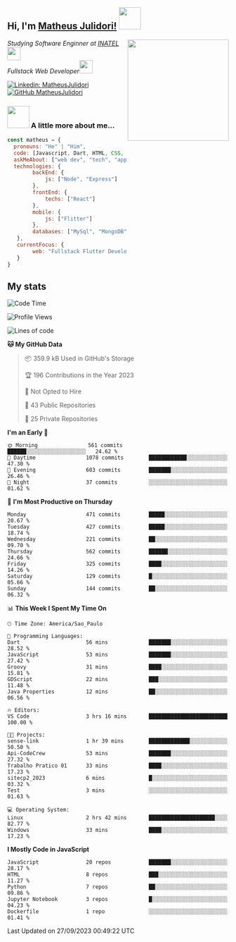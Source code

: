 <h2> Hi, I'm <a href="https://matheusjulidori.github.io" target="_blank">Matheus Julidori!</a> <img src="https://media.giphy.com/media/12oufCB0MyZ1Go/giphy.gif" width="50"></h2>
<img align='right' src="https://media.giphy.com/media/3oKIPnAiaMCws8nOsE/giphy.gif" width="230" height="auto">
<p><em>Studying Software Enginner at <a href="http://www.inatel.br" target="_blank">INATEL</a><img src="https://media.giphy.com/media/fYSnHlufseco8Fh93Z/giphy.gif" width="30"></br>
  Fullstack Web Developer<img src="https://media.giphy.com/media/WUlplcMpOCEmTGBtBW/giphy.gif" width="30">
</em></p>

[![Linkedin: MatheusJulidori](https://img.shields.io/badge/-MatheusJulidori-blue?style=flat-square&logo=Linkedin&logoColor=white&link=https://www.linkedin.com/in/MatheusJulidori/)](https://www.linkedin.com/in/MatheusJulidori/)
[![GitHub MatheusJulidori](https://img.shields.io/github/followers/matheusjulidori?label=follow&style=social)](https://github.com/MatheusJulidori)


### <img src="https://media.giphy.com/media/VgCDAzcKvsR6OM0uWg/giphy.gif" width="50"> A little more about me...  

```javascript
const matheus = {
  pronouns: "He" | "Him",
  code: [Javascript, Dart, HTML, CSS, Python, Java, C++],
  askMeAbout: ["web dev", "tech", "app dev", "games"],
  technologies: {
        backEnd: {
            js: ["Node", "Express"]
        },
        frontEnd: {
            techs: ["React"]
        },
        mobile: {
            js: ["Flitter"]
        },
        databases: ["MySql", "MongoDB","PostgreSQL","MariaDB"],
   },
   currentFocus: {
        web: "Fullstack Flutter Development"
   }
}
```
<h2>My stats</h2>

<!--START_SECTION:waka-->
![Code Time](http://img.shields.io/badge/Code%20Time-354%20hrs%204%20mins-blue)

![Profile Views](http://img.shields.io/badge/Profile%20Views-0-blue)

![Lines of code](https://img.shields.io/badge/From%20Hello%20World%20I%27ve%20Written-7.1%20million%20lines%20of%20code-blue)

**🐱 My GitHub Data** 

> 📦 359.9 kB Used in GitHub's Storage 
 > 
> 🏆 196 Contributions in the Year 2023
 > 
> 🚫 Not Opted to Hire
 > 
> 📜 43 Public Repositories 
 > 
> 🔑 25 Private Repositories 
 > 
**I'm an Early 🐤** 

```text
🌞 Morning                561 commits         ██████░░░░░░░░░░░░░░░░░░░   24.62 % 
🌆 Daytime                1078 commits        ████████████░░░░░░░░░░░░░   47.30 % 
🌃 Evening                603 commits         ███████░░░░░░░░░░░░░░░░░░   26.46 % 
🌙 Night                  37 commits          ░░░░░░░░░░░░░░░░░░░░░░░░░   01.62 % 
```
📅 **I'm Most Productive on Thursday** 

```text
Monday                   471 commits         █████░░░░░░░░░░░░░░░░░░░░   20.67 % 
Tuesday                  427 commits         █████░░░░░░░░░░░░░░░░░░░░   18.74 % 
Wednesday                221 commits         ██░░░░░░░░░░░░░░░░░░░░░░░   09.70 % 
Thursday                 562 commits         ██████░░░░░░░░░░░░░░░░░░░   24.66 % 
Friday                   325 commits         ████░░░░░░░░░░░░░░░░░░░░░   14.26 % 
Saturday                 129 commits         █░░░░░░░░░░░░░░░░░░░░░░░░   05.66 % 
Sunday                   144 commits         ██░░░░░░░░░░░░░░░░░░░░░░░   06.32 % 
```


📊 **This Week I Spent My Time On** 

```text
🕑︎ Time Zone: America/Sao_Paulo

💬 Programming Languages: 
Dart                     56 mins             ███████░░░░░░░░░░░░░░░░░░   28.52 % 
JavaScript               53 mins             ███████░░░░░░░░░░░░░░░░░░   27.42 % 
Groovy                   31 mins             ████░░░░░░░░░░░░░░░░░░░░░   15.81 % 
GDScript                 22 mins             ███░░░░░░░░░░░░░░░░░░░░░░   11.48 % 
Java Properties          12 mins             ██░░░░░░░░░░░░░░░░░░░░░░░   06.56 % 

🔥 Editors: 
VS Code                  3 hrs 16 mins       █████████████████████████   100.00 % 

🐱‍💻 Projects: 
sense-link               1 hr 39 mins        █████████████░░░░░░░░░░░░   50.50 % 
Api-CodeCrew             53 mins             ███████░░░░░░░░░░░░░░░░░░   27.32 % 
Trabalho Pratico 01      33 mins             ████░░░░░░░░░░░░░░░░░░░░░   17.23 % 
sitecp2_2023             6 mins              █░░░░░░░░░░░░░░░░░░░░░░░░   03.32 % 
Test                     3 mins              ░░░░░░░░░░░░░░░░░░░░░░░░░   01.63 % 

💻 Operating System: 
Linux                    2 hrs 42 mins       █████████████████████░░░░   82.77 % 
Windows                  33 mins             ████░░░░░░░░░░░░░░░░░░░░░   17.23 % 
```

**I Mostly Code in JavaScript** 

```text
JavaScript               20 repos            ███████░░░░░░░░░░░░░░░░░░   28.17 % 
HTML                     8 repos             ███░░░░░░░░░░░░░░░░░░░░░░   11.27 % 
Python                   7 repos             ██░░░░░░░░░░░░░░░░░░░░░░░   09.86 % 
Jupyter Notebook         3 repos             █░░░░░░░░░░░░░░░░░░░░░░░░   04.23 % 
Dockerfile               1 repo              ░░░░░░░░░░░░░░░░░░░░░░░░░   01.41 % 
```




 Last Updated on 27/09/2023 00:49:22 UTC
<!--END_SECTION:waka-->

